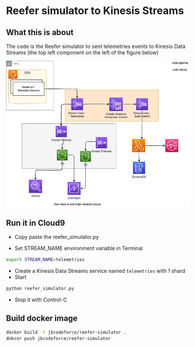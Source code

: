 # Reefer simulator to Kinesis Streams

## What this is about

The code is the Reefer simulator to sent telemetries events to Kinesis Data Streams (the top left component on the left of the figure below)

![](./docs/images/archi-aws-mapping.png)


## Run it in Cloud9

* Copy paste the reefer_simulator.py

* Set STREAM_NAME environment variable in Terminal

```sh
export STREAM_NAME=telemetries
```

* Create a Kinesis Data Streams service named `telemetries` with 1 shard
* Start

```sh
python reefer_simulator.py
```

* Stop it with Control-C

## Build docker image

```sh
docker build -t jbcodeforce/reefer-simulator .
dokcer push jbcodeforce/reefer-simulator
```

